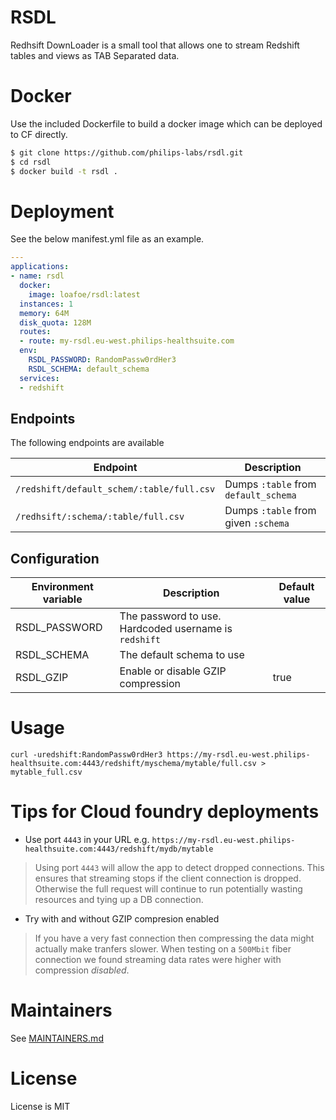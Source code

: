 # RSDL
Redhsift DownLoader is a small tool that allows one to stream
Redshift tables and views as TAB Separated data. 

# Docker
Use the included Dockerfile to build a docker image which can be deployed to CF directly.

```bash
$ git clone https://github.com/philips-labs/rsdl.git
$ cd rsdl
$ docker build -t rsdl .
```

# Deployment
See the below manifest.yml file as an example. 

```yaml
---
applications:
- name: rsdl
  docker:
    image: loafoe/rsdl:latest
  instances: 1
  memory: 64M
  disk_quota: 128M
  routes:
  - route: my-rsdl.eu-west.philips-healthsuite.com
  env:
    RSDL_PASSWORD: RandomPassw0rdHer3
    RSDL_SCHEMA: default_schema
  services:
  - redshift
```

## Endpoints
The following endpoints are available

| Endpoint | Description |
|----------|-------------|
| `/redshift/default_schem/:table/full.csv` | Dumps `:table` from `default_schema` |
| `/redhsift/:schema/:table/full.csv` | Dumps `:table` from given `:schema`

## Configuration

| Environment variable | Description | Default value |
|----------------------|-------------|---------|
| RSDL_PASSWORD | The password to use. Hardcoded username is `redshift` |
| RSDL_SCHEMA | The default schema to use ||
| RSDL_GZIP | Enable or disable GZIP compression | true |
 
# Usage
 
 ```shell script
curl -uredshift:RandomPassw0rdHer3 https://my-rsdl.eu-west.philips-healthsuite.com:4443/redshift/myschema/mytable/full.csv > mytable_full.csv
```
# Tips for Cloud foundry deployments

* Use port `4443` in your URL e.g. `https://my-rsdl.eu-west.philips-healthsuite.com:4443/redshift/mydb/mytable`
> Using port `4443` will allow the app to detect dropped connections. This ensures that streaming stops if the client connection is dropped. Otherwise the full request will continue to run potentially wasting resources and tying up a DB connection.

* Try with and without GZIP compresion enabled
> If you have a very fast connection then compressing the data might actually make tranfers slower. When testing on a `500Mbit` fiber connection we found streaming data rates were higher with compression *disabled*.

  
# Maintainers
See [MAINTAINERS.md](MAINTAINERS.md)

# License
License is MIT

